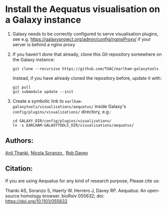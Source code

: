 Install the Aequatus visualisation on a Galaxy instance
=======================================================

1) Galaxy needs to be correctly configured to serve visualisation plugins, see e.g. https://galaxyproject.org/admin/config/nginxProxy/ if your server is behind a nginx proxy

2) If you haven't done that already, clone this Git repository somewhere on the Galaxy instance:

   ```
   git clone --recursive https://github.com/TGAC/earlham-galaxytools
   ```

   Instead, if you have already cloned the repository before, update it with:

   ```
   git pull
   git submodule update --init
   ```

3) Create a symbolic link to `earlham-galaxytools/visualisations/aequatus/` inside Galaxy's `config/plugins/visualizations/` directory, e.g.:

   ```
   cd GALAXY_DIR/config/plugins/visualizations/
   ln -s EARLHAM-GALAXYTOOLS_DIR/visualisations/aequatus/
   ```

Authors:
--------

<a href="http://github.com/anilthanki"> Anil Thanki</a>, <a href="http://github.com/nsoranzo"> Nicola Soranzo </a>, <a href="http://github.com/froggleston"> Rob Davey</a>


Citation:
---------
If you are using Aequatus for any kind of research purpose, Please cite us:

Thanki AS, Soranzo S, Haerty W. Herrero J, Davey RP. Aequatus: An open-source homology browser. bioRxiv 055632; doi: https://doi.org/10.1101/055632

[issues]:https://github.com/TGAC/earlham-galaxytools/issues

